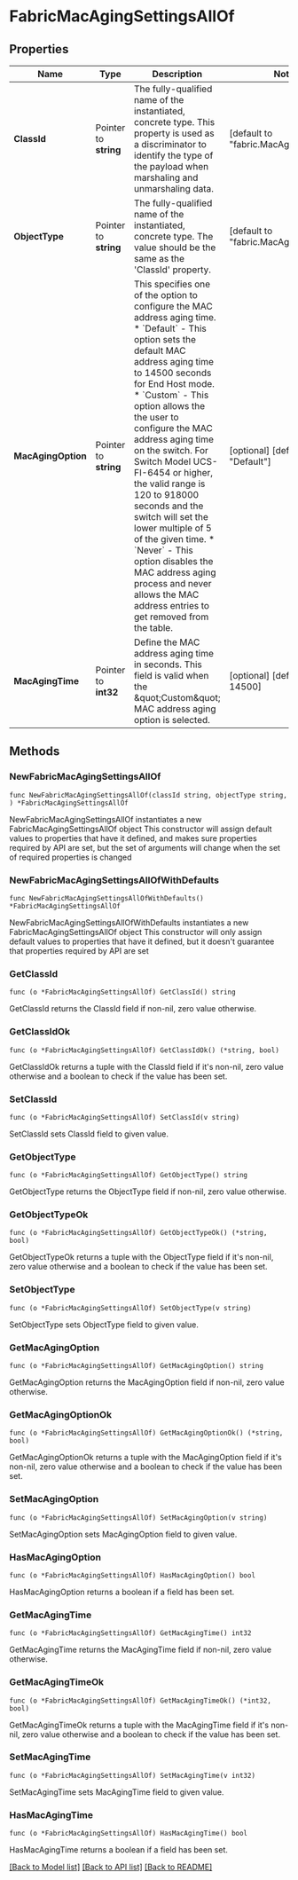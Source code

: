 # FabricMacAgingSettingsAllOf

## Properties

Name | Type | Description | Notes
------------ | ------------- | ------------- | -------------
**ClassId** | Pointer to **string** | The fully-qualified name of the instantiated, concrete type. This property is used as a discriminator to identify the type of the payload when marshaling and unmarshaling data. | [default to "fabric.MacAgingSettings"]
**ObjectType** | Pointer to **string** | The fully-qualified name of the instantiated, concrete type. The value should be the same as the &#39;ClassId&#39; property. | [default to "fabric.MacAgingSettings"]
**MacAgingOption** | Pointer to **string** | This specifies one of the option to configure the MAC address aging time. * &#x60;Default&#x60; - This option sets the default MAC address aging time to 14500 seconds for End Host mode. * &#x60;Custom&#x60; - This option allows the the user to configure the MAC address aging time on the switch. For Switch Model UCS-FI-6454 or higher, the valid range is 120 to 918000 seconds and the switch will set the lower multiple of 5 of the given time. * &#x60;Never&#x60; - This option disables the MAC address aging process and never allows the MAC address entries to get removed from the table. | [optional] [default to "Default"]
**MacAgingTime** | Pointer to **int32** | Define the MAC address aging time in seconds. This field is valid when the \&quot;Custom\&quot; MAC address aging option is selected. | [optional] [default to 14500]

## Methods

### NewFabricMacAgingSettingsAllOf

`func NewFabricMacAgingSettingsAllOf(classId string, objectType string, ) *FabricMacAgingSettingsAllOf`

NewFabricMacAgingSettingsAllOf instantiates a new FabricMacAgingSettingsAllOf object
This constructor will assign default values to properties that have it defined,
and makes sure properties required by API are set, but the set of arguments
will change when the set of required properties is changed

### NewFabricMacAgingSettingsAllOfWithDefaults

`func NewFabricMacAgingSettingsAllOfWithDefaults() *FabricMacAgingSettingsAllOf`

NewFabricMacAgingSettingsAllOfWithDefaults instantiates a new FabricMacAgingSettingsAllOf object
This constructor will only assign default values to properties that have it defined,
but it doesn't guarantee that properties required by API are set

### GetClassId

`func (o *FabricMacAgingSettingsAllOf) GetClassId() string`

GetClassId returns the ClassId field if non-nil, zero value otherwise.

### GetClassIdOk

`func (o *FabricMacAgingSettingsAllOf) GetClassIdOk() (*string, bool)`

GetClassIdOk returns a tuple with the ClassId field if it's non-nil, zero value otherwise
and a boolean to check if the value has been set.

### SetClassId

`func (o *FabricMacAgingSettingsAllOf) SetClassId(v string)`

SetClassId sets ClassId field to given value.


### GetObjectType

`func (o *FabricMacAgingSettingsAllOf) GetObjectType() string`

GetObjectType returns the ObjectType field if non-nil, zero value otherwise.

### GetObjectTypeOk

`func (o *FabricMacAgingSettingsAllOf) GetObjectTypeOk() (*string, bool)`

GetObjectTypeOk returns a tuple with the ObjectType field if it's non-nil, zero value otherwise
and a boolean to check if the value has been set.

### SetObjectType

`func (o *FabricMacAgingSettingsAllOf) SetObjectType(v string)`

SetObjectType sets ObjectType field to given value.


### GetMacAgingOption

`func (o *FabricMacAgingSettingsAllOf) GetMacAgingOption() string`

GetMacAgingOption returns the MacAgingOption field if non-nil, zero value otherwise.

### GetMacAgingOptionOk

`func (o *FabricMacAgingSettingsAllOf) GetMacAgingOptionOk() (*string, bool)`

GetMacAgingOptionOk returns a tuple with the MacAgingOption field if it's non-nil, zero value otherwise
and a boolean to check if the value has been set.

### SetMacAgingOption

`func (o *FabricMacAgingSettingsAllOf) SetMacAgingOption(v string)`

SetMacAgingOption sets MacAgingOption field to given value.

### HasMacAgingOption

`func (o *FabricMacAgingSettingsAllOf) HasMacAgingOption() bool`

HasMacAgingOption returns a boolean if a field has been set.

### GetMacAgingTime

`func (o *FabricMacAgingSettingsAllOf) GetMacAgingTime() int32`

GetMacAgingTime returns the MacAgingTime field if non-nil, zero value otherwise.

### GetMacAgingTimeOk

`func (o *FabricMacAgingSettingsAllOf) GetMacAgingTimeOk() (*int32, bool)`

GetMacAgingTimeOk returns a tuple with the MacAgingTime field if it's non-nil, zero value otherwise
and a boolean to check if the value has been set.

### SetMacAgingTime

`func (o *FabricMacAgingSettingsAllOf) SetMacAgingTime(v int32)`

SetMacAgingTime sets MacAgingTime field to given value.

### HasMacAgingTime

`func (o *FabricMacAgingSettingsAllOf) HasMacAgingTime() bool`

HasMacAgingTime returns a boolean if a field has been set.


[[Back to Model list]](../README.md#documentation-for-models) [[Back to API list]](../README.md#documentation-for-api-endpoints) [[Back to README]](../README.md)


